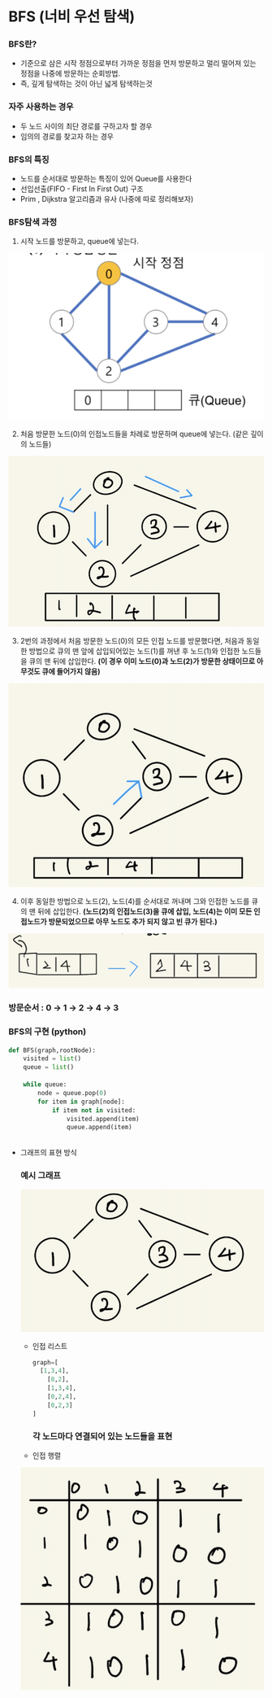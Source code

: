# BFS (너비 우선 탐색)

### BFS란?

- 기준으로 삼은 시작 정점으로부터 가까운 정점을 먼저 방문하고 멀리 떨어져 있는 정점을 나중에 방문하는 순회방법.
- 즉, 깊게 탐색하는 것이 아닌 넓게 탐색하는것

### 자주 사용하는 경우

- 두 노드 사이의 최단 경로를 구하고자 할 경우
- 임의의 경로를 찾고자 하는 경우

### BFS의 특징

- 노드를 순서대로 방문하는 특징이 있어 Queue를 사용한다
- 선입선출(FIFO - First In First Out) 구조
- Prim , Dijkstra 알고리즘과 유사 (나중에 따로 정리해보자)

### BFS탐색 과정

1. 시작  노드를 방문하고, queue에 넣는다.

![BFS%20(%E1%84%82%E1%85%A5%E1%84%87%E1%85%B5%20%E1%84%8B%E1%85%AE%E1%84%89%E1%85%A5%E1%86%AB%20%E1%84%90%E1%85%A1%E1%86%B7%E1%84%89%E1%85%A2%E1%86%A8)%20d5452ce3a0d04e11a925f96566ce7c2e/_2021-05-01__10.42.50.png](BFS%20(%E1%84%82%E1%85%A5%E1%84%87%E1%85%B5%20%E1%84%8B%E1%85%AE%E1%84%89%E1%85%A5%E1%86%AB%20%E1%84%90%E1%85%A1%E1%86%B7%E1%84%89%E1%85%A2%E1%86%A8)%20d5452ce3a0d04e11a925f96566ce7c2e/_2021-05-01__10.42.50.png)

2. 처음 방문한 노드(0)의 인접노드들을 차례로 방문하며 queue에 넣는다. (같은 깊이의 노드들)

![BFS%20(%E1%84%82%E1%85%A5%E1%84%87%E1%85%B5%20%E1%84%8B%E1%85%AE%E1%84%89%E1%85%A5%E1%86%AB%20%E1%84%90%E1%85%A1%E1%86%B7%E1%84%89%E1%85%A2%E1%86%A8)%20d5452ce3a0d04e11a925f96566ce7c2e/_2021-05-01__10.45.32.png](BFS%20(%E1%84%82%E1%85%A5%E1%84%87%E1%85%B5%20%E1%84%8B%E1%85%AE%E1%84%89%E1%85%A5%E1%86%AB%20%E1%84%90%E1%85%A1%E1%86%B7%E1%84%89%E1%85%A2%E1%86%A8)%20d5452ce3a0d04e11a925f96566ce7c2e/_2021-05-01__10.45.32.png)

3.  2번의 과정에서 처음 방문한 노드(0)의 모든 인접 노드를 방문했다면, 처음과 동일한 방법으로 큐의 맨 앞에 삽입되어있는 노드(1)를 꺼낸 후 노드(1)와 인접한 노드들을 큐의 맨 뒤에 삽입한다. **(이 경우 이미 노드(0)과 노드(2)가 방문한 상태이므로 아무것도 큐에 들어가지 않음)**

![BFS%20(%E1%84%82%E1%85%A5%E1%84%87%E1%85%B5%20%E1%84%8B%E1%85%AE%E1%84%89%E1%85%A5%E1%86%AB%20%E1%84%90%E1%85%A1%E1%86%B7%E1%84%89%E1%85%A2%E1%86%A8)%20d5452ce3a0d04e11a925f96566ce7c2e/_2021-05-01__10.48.16.png](BFS%20(%E1%84%82%E1%85%A5%E1%84%87%E1%85%B5%20%E1%84%8B%E1%85%AE%E1%84%89%E1%85%A5%E1%86%AB%20%E1%84%90%E1%85%A1%E1%86%B7%E1%84%89%E1%85%A2%E1%86%A8)%20d5452ce3a0d04e11a925f96566ce7c2e/_2021-05-01__10.48.16.png)

4. 이후 동일한 방법으로 노드(2), 노드(4)를 순서대로 꺼내며 그와 인접한 노드를 큐의 맨 뒤에 삽입한다. **(노드(2)의 인접노드(3)을 큐에 삽입, 노드(4)는 이미 모든 인접노드가 방문되었으므로 아무 노드도 추가 되지 않고 빈 큐가 된다.)**

![BFS%20(%E1%84%82%E1%85%A5%E1%84%87%E1%85%B5%20%E1%84%8B%E1%85%AE%E1%84%89%E1%85%A5%E1%86%AB%20%E1%84%90%E1%85%A1%E1%86%B7%E1%84%89%E1%85%A2%E1%86%A8)%20d5452ce3a0d04e11a925f96566ce7c2e/_2021-05-01__10.52.41.png](BFS%20(%E1%84%82%E1%85%A5%E1%84%87%E1%85%B5%20%E1%84%8B%E1%85%AE%E1%84%89%E1%85%A5%E1%86%AB%20%E1%84%90%E1%85%A1%E1%86%B7%E1%84%89%E1%85%A2%E1%86%A8)%20d5452ce3a0d04e11a925f96566ce7c2e/_2021-05-01__10.52.41.png)

### 방문순서 : 0 → 1 → 2 → 4 → 3

### BFS의 구현 (python)

```python
def BFS(graph,rootNode):
	visited = list()
	queue = list()

	while queue:
		node = queue.pop(0)
		for item in graph[node]:
			if item not in visited:
				visited.append(item)
				queue.append(item)
	
```

- 그래프의 표현 방식

    ### 예시 그래프

    ![BFS%20(%E1%84%82%E1%85%A5%E1%84%87%E1%85%B5%20%E1%84%8B%E1%85%AE%E1%84%89%E1%85%A5%E1%86%AB%20%E1%84%90%E1%85%A1%E1%86%B7%E1%84%89%E1%85%A2%E1%86%A8)%20d5452ce3a0d04e11a925f96566ce7c2e/_2021-05-02__4.02.45.png](BFS%20(%E1%84%82%E1%85%A5%E1%84%87%E1%85%B5%20%E1%84%8B%E1%85%AE%E1%84%89%E1%85%A5%E1%86%AB%20%E1%84%90%E1%85%A1%E1%86%B7%E1%84%89%E1%85%A2%E1%86%A8)%20d5452ce3a0d04e11a925f96566ce7c2e/_2021-05-02__4.02.45.png)

    - 인접 리스트

        ```python
        graph=[
          [1,3,4],
        	[0,2],
        	[1,3,4],
        	[0,2,4],
        	[0,2,3]
        ]
        ```

        ### 각 노드마다 연결되어 있는 노드들을 표현

    - 인접 행렬

    ![BFS%20(%E1%84%82%E1%85%A5%E1%84%87%E1%85%B5%20%E1%84%8B%E1%85%AE%E1%84%89%E1%85%A5%E1%86%AB%20%E1%84%90%E1%85%A1%E1%86%B7%E1%84%89%E1%85%A2%E1%86%A8)%20d5452ce3a0d04e11a925f96566ce7c2e/_2021-05-02__4.03.42.png](BFS%20(%E1%84%82%E1%85%A5%E1%84%87%E1%85%B5%20%E1%84%8B%E1%85%AE%E1%84%89%E1%85%A5%E1%86%AB%20%E1%84%90%E1%85%A1%E1%86%B7%E1%84%89%E1%85%A2%E1%86%A8)%20d5452ce3a0d04e11a925f96566ce7c2e/_2021-05-02__4.03.42.png)
